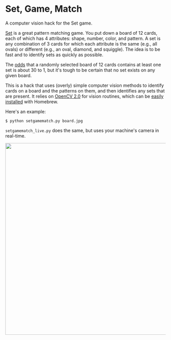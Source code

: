 # Set, Game, Match
A computer vision hack for the Set game.

[Set][1] is a great pattern matching game.
You put down a board of 12 cards, each of which has 4 attributes: shape, number, color, and pattern.
A set is any combination of 3 cards for which each attribute is the same (e.g., all ovals) or different (e.g., an oval, diamond, and squiggle).
The idea is to be fast and to identify sets as quickly as possible.

The [odds][2] that a randomly selected board of 12 cards contains at least one set is about 30 to 1, but it's tough to be certain that no set exists on any given board.

This is a hack that uses (overly) simple computer vision methods to identify cards on a board and the patterns on them, and then identifies any sets that are present.
It relies on [OpenCV 2.0][3] for vision routines, which can be [easily installed][4] with Homebrew.

Here's an example:

	$ python setgamematch.py board.jpg

`setgamematch_live.py` does the same, but uses your machine's camera in real-time.

<img src="board_labeled.jpg" width=600px/>

[1]: http://en.wikipedia.org/wiki/Set_(game)
[2]: http://norvig.com/SET.html
[3]: http://opencv.org
[4]: http://www.mobileway.net/2015/02/14/install-opencv-for-python-on-mac-os-x/